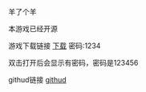 羊了个羊 

本游戏已经开源

游戏下载链接 [下载](https://woodish.lanzouv.com/b01jxeaad) 密码:1234


双击打开后会显示有密码，密码是123456

githud链接 [githud](https://github.com/xy10124/-Scratch) 


